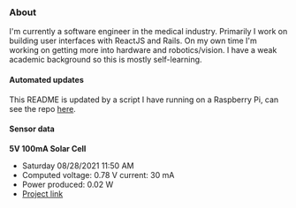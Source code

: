 ### About
I'm currently a software engineer in the medical industry. Primarily I work on building user interfaces with ReactJS and Rails. On my own time I'm working on getting more into hardware and robotics/vision. I have a weak academic background so this is mostly self-learning.

#### Automated updates
This README is updated by a script I have running on a Raspberry Pi, can see the repo [here](https://github.com/jdc-cunningham/raspi-git-repo-updater).

#### Sensor data
**5V 100mA Solar Cell**
- Saturday 08/28/2021 11:50 AM
- Computed voltage: 0.78 V current: 30 mA
- Power produced: 0.02 W
- [Project link](https://github.com/jdc-cunningham/raspisolarplotter)